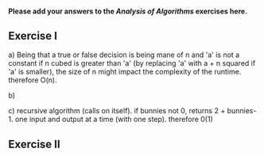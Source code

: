 #### Please add your answers to the ***Analysis of  Algorithms*** exercises here.

## Exercise I

a)  Being that a true or false decision is being mane of n and 'a' is not a constant if n cubed is greater than 'a' (by replacing 'a' with a + n squared if 'a' is smaller), the size of n might impact the complexity of the runtime. therefore O(n).

b)


c) recursive algorithm (calls on itself). if bunnies not 0, returns 2 + bunnies-1. one input and output at a time (with one step). therefore 0(1)

## Exercise II


